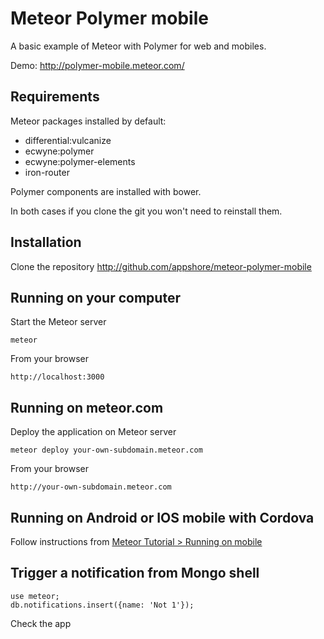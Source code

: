 # Meteor Polymer mobile
A basic example of Meteor with Polymer for web and mobiles.

Demo: http://polymer-mobile.meteor.com/

## Requirements
Meteor packages installed by default: 
- differential:vulcanize
- ecwyne:polymer
- ecwyne:polymer-elements
- iron-router

Polymer components are installed with bower.

In both cases if you clone the git you won't need to reinstall them.

## Installation
Clone the repository http://github.com/appshore/meteor-polymer-mobile

## Running on your computer
Start the Meteor server
```
meteor
```
From your browser
```
http://localhost:3000
```

## Running on meteor.com
Deploy the application on Meteor server
```
meteor deploy your-own-subdomain.meteor.com
```
From your browser
```
http://your-own-subdomain.meteor.com
```

## Running on Android or IOS mobile with Cordova
Follow instructions from [Meteor Tutorial > Running on mobile](https://www.meteor.com/try/7)

## Trigger a notification from Mongo shell
```
use meteor;
db.notifications.insert({name: 'Not 1'});
```
Check the app

